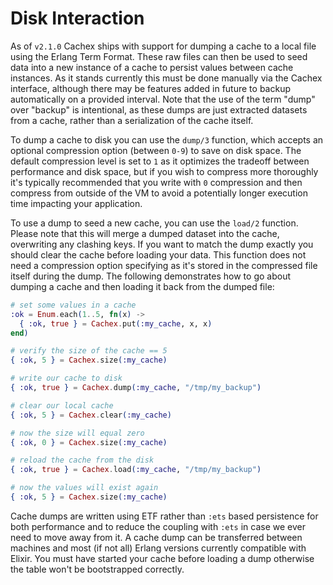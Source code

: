 # Disk Interaction

As of `v2.1.0` Cachex ships with support for dumping a cache to a local file using the Erlang Term Format. These raw files can then be used to seed data into a new instance of a cache to persist values between cache instances. As it stands currently this must be done manually via the Cachex interface, although there may be features added in future to backup automatically on a provided interval. Note that the use of the term "dump" over "backup" is intentional, as these dumps are just extracted datasets from a cache, rather than a serialization of the cache itself.

To dump a cache to disk you can use the `dump/3` function, which accepts an optional compression option (between `0-9`) to save on disk space. The default compression level is set to `1` as it optimizes the tradeoff between performance and disk space, but if you wish to compress more thoroughly it's typically recommended that you write with `0` compression and then compress from outside of the VM to avoid a potentially longer execution time impacting your application.

To use a dump to seed a new cache, you can use the `load/2` function. Please note that this will merge a dumped dataset into the cache, overwriting any clashing keys. If you want to match the dump exactly you should clear the cache before loading your data. This function does not need a compression option specifying as it's stored in the compressed file itself during the dump. The following demonstrates how to go about dumping a cache and then loading it back from the dumped file:

```elixir
# set some values in a cache
:ok = Enum.each(1..5, fn(x) ->
  { :ok, true } = Cachex.put(:my_cache, x, x)
end)

# verify the size of the cache == 5
{ :ok, 5 } = Cachex.size(:my_cache)

# write our cache to disk
{ :ok, true } = Cachex.dump(:my_cache, "/tmp/my_backup")

# clear our local cache
{ :ok, 5 } = Cachex.clear(:my_cache)

# now the size will equal zero
{ :ok, 0 } = Cachex.size(:my_cache)

# reload the cache from the disk
{ :ok, true } = Cachex.load(:my_cache, "/tmp/my_backup")

# now the values will exist again
{ :ok, 5 } = Cachex.size(:my_cache)
```

Cache dumps are written using ETF rather than `:ets` based persistence for both performance and to reduce the coupling with `:ets` in case we ever need to move away from it. A cache dump can be transferred between machines and most (if not all) Erlang versions currently compatible with Elixir. You must have started your cache before loading a dump otherwise the table won't be bootstrapped correctly.
